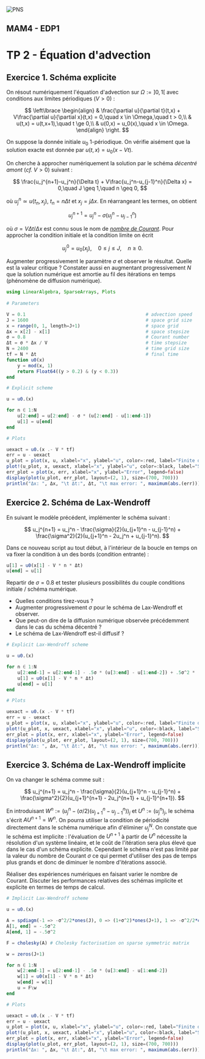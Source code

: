 ![PNS](http://caillau.perso.math.cnrs.fr/logo-pns.png)
## MAM4 - EDP1
# TP 2 - Équation d'advection

## Exercice 1. Schéma explicite

On résout numériquement l'équation d'advection sur $\Omega := ]0,1[$ avec conditions aux limites périodiques ($V > 0$) :

$$ \left\lbrace \begin{align}
& \frac{\partial u}{\partial t}(t,x) + V\frac{\partial u}{\partial x}(t,x) = 0,\quad x \in \Omega,\quad t > 0,\\
& u(t,x) = u(t,x+1),\quad t \ge 0,\\
& u(0,x) = u_0(x),\quad x \in \Omega.
\end{align} \right. $$

On suppose la donnée initiale $u_0$ $1$-périodique. On vérifie aisément que la
solution exacte est donnée par $u(t,x) = u_0(x-Vt)$.

On cherche à approcher numériquement la solution par le schéma *décentré amont* (*cf.* $V>0$) suivant :

$$ \frac{u_j^{n+1}-u_j^n}{\Delta t} + V\frac{u_j^n-u_{j-1}^n}{\Delta x} = 0,\quad J \geq 1,\quad n \geq 0, $$ 

où $u_j^n \simeq u(t_n,x_j)$, $t_n = n\Delta t$ et $x_j = j\Delta x$.
En réarrangeant les termes, on obtient

$$ u_j^{n+1} = u_j^n - \sigma(u_j^n-u_{j-1}^n) $$

où $\sigma = V\Delta t/\Delta x$ est connu sous le nom de
[*nombre de Courant*](https://fr.wikipedia.org/wiki/Nombre_de_Courant).
Pour approcher la condition initiale et la condition limite on écrit

$$ u_j^0 = u_0(x_j),\quad 0 \le j \le J,\quad n \ge 0. $$

Augmenter progressivement le paramètre $\sigma$ et observer le résultat. Quelle est la valeur critique ? Constater aussi en augmentant progressivement $N$ que la solution numérique est amortie au fil des itérations en temps (phénomène de diffusion numérique).

```julia
using LinearAlgebra, SparseArrays, Plots
  
# Parameters

V = 0.1                                            # advection speed
J = 1600                                           # space grid size
x = range(0, 1, length=J+1)                        # space grid
Δx = x[2] - x[1]                                   # space stepsize
σ = 0.8                                            # Courant number
Δt = σ * Δx / V                                    # time stepsize
N = 2400                                           # time grid size     
tf = N * Δt                                        # final time
function u0(x)
    y = mod(x, 1)
    return Float64((y > 0.2) & (y < 0.3))
end

# Explicit scheme

u = u0.(x)

for n ∈ 1:N
    u[2:end] = u[2:end] - σ * (u[2:end] - u[1:end-1])
    u[1] = u[end]
end

# Plots

uexact = u0.(x .- V * tf)
err = u - uexact
u_plot = plot(x, u, xlabel="x", ylabel="u", color=:red, label="Finite differences", lw=6)
plot!(u_plot, x, uexact, xlabel="x", ylabel="u", color=:black, label="Solution", lw=2)
err_plot = plot(x, err, xlabel="x", ylabel="Error", legend=false)
display(plot(u_plot, err_plot, layout=(2, 1), size=(700, 700)))
println("Δx: ", Δx, "\t Δt:", Δt, "\t max error: ", maximum(abs.(err)))
```

## Exercice 2. Schéma de Lax-Wendroff
En suivant le modèle précédent, implémenter le schéma suivant :

$$ u_j^{n+1} = u_j^n - \frac{\sigma}{2}(u_{j+1}^n - u_{j-1}^n) + \frac{\sigma^2}{2}(u_{j+1}^n - 2u_j^n + u_{j-1}^n). $$

Dans ce nouveau script au tout début, à l'intérieur de la boucle en temps on va fixer la condition à un des bords (condition entrante) :

```julia
u[1] = u0(x[1] - V * n * Δt)
u[end] = u[1]
```

Repartir de $\sigma = 0.8$ et tester plusieurs possibilités du couple conditions initiale / schéma numérique. 
- Quelles conditions tirez-vous ?
- Augmenter progressivement $\sigma$ pour le schéma de Lax-Wendroff et observer. 
- Que peut-on dire de la diffusion numérique observée précédemment dans le cas du schéma décentré ?
- Le schéma de Lax-Wendroff est-il diffusif ?

```julia
# Explicit Lax-Wendroff scheme

u = u0.(x)

for n ∈ 1:N
    u[2:end-1] = u[2:end-1] - .5σ * (u[3:end] - u[1:end-2]) + .5σ^2 * (u[3:end] - 2u[2:end-1] + u[1:end-2])
    u[1] = u0(x[1] - V * n * Δt)
    u[end] = u[1]
end

# Plots

uexact = u0.(x .- V * tf)
err = u - uexact
u_plot = plot(x, u, xlabel="x", ylabel="u", color=:red, label="Finite differences", lw=6)
plot!(u_plot, x, uexact, xlabel="x", ylabel="u", color=:black, label="Solution", lw=2)
err_plot = plot(x, err, xlabel="x", ylabel="Error", legend=false)
display(plot(u_plot, err_plot, layout=(2, 1), size=(700, 700)))
println("Δx: ", Δx, "\t Δt:", Δt, "\t max error: ", maximum(abs.(err)))
```

## Exercice 3. Schéma de Lax-Wendroff implicite
On va changer le schéma comme suit :

$$ u_j^{n+1} = u_j^n - \frac{\sigma}{2}(u_{j+1}^n - u_{j-1}^n)
             + \frac{\sigma^2}{2}(u_{j+1}^{n+1} - 2u_j^{n+1} + u_{j-1}^{n+1}). $$ 

En introduisant $W^n := (u_j^n - (\sigma/2)(u_{j+1}^n - u_{j-1}^n))_j$ et $U^n := (u_j^n)_j$,
le schéma s'écrit $AU^{n+1} = W^n$. On pourra utiliser la
condition de périodicité directement dans le schéma numérique afin d'éliminer $u_j^N$. On constate que le schéma est implicite : l'évaluation de $U^{n+1}$ à partir
de $U^n$ nécessite la résolution d'un système linéaire, et le coût
de l'itération sera plus élevé que dans le cas d'un
schéma explicite. Cependant le schéma n'est pas limité par la
valeur du nombre de Courant $\sigma$ ce qui permet d'utiliser des
pas de temps plus grands et donc de diminuer le nombre d'itérations associé.

Réaliser des expériences numériques en
faisant varier le nombre de Courant. Discuter les performances relatives des schémas implicite et explicite en termes de temps de calcul.

```julia
# Implicit Lax-Wendroff scheme

u = u0.(x)

A = spdiagm(-1 => -σ^2/2*ones(J), 0 => (1+σ^2)*ones(J+1), 1 => -σ^2/2*ones(J))
A[1, end] = -.5σ^2
A[end, 1] = -.5σ^2

F = cholesky(A) # Cholesky factorisation on sparse symmetric matrix

w = zeros(J+1)

for n ∈ 1:N
    w[2:end-1] = u[2:end-1] - .5σ * (u[3:end] - u[1:end-2])
    w[1] = u0(x[1] - V * n * Δt)
    w[end] = w[1]
    u = F\w
end

# Plots

uexact = u0.(x .- V * tf)
err = u - uexact
u_plot = plot(x, u, xlabel="x", ylabel="u", color=:red, label="Finite differences", lw=6)
plot!(u_plot, x, uexact, xlabel="x", ylabel="u", color=:black, label="Solution", lw=2)
err_plot = plot(x, err, xlabel="x", ylabel="Error", legend=false)
display(plot(u_plot, err_plot, layout=(2, 1), size=(700, 700)))
println("Δx: ", Δx, "\t Δt:", Δt, "\t max error: ", maximum(abs.(err)))
```
